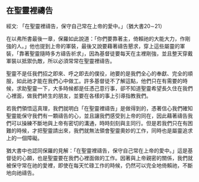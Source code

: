 ## 在聖靈裡禱告 ##

經文: 「在聖靈裡禱告，保守自己常在上帝的愛中。」（猶大書20∼21）



在以弗所書最後一章，保羅如此說道：「你們要靠著主，倚賴祂的大能大力，作剛強的人。」他也提到上帝的軍裝，最後又說要藉著禱告懇求，穿上這些屬靈的軍裝，「靠著聖靈隨時多方禱告祈求」，因為基督徒要每天在主裡剛強，並且整天穿戴軍裝以抵禦仇敵，所以必須常常在聖靈裡禱告。

聖靈不是任我們招之即來、呼之即去的僕役，祂要的是我們全心的奉獻、完全的順服，如此祂才能在我們心中做工。許多基督徒不了解這點，他們只在有需要的時候，求助聖靈一下，大多時候都是任憑己意行事，卻不知道聖靈希望長久住在我們心裡面，做我們終生的朋友，並要在各樣的事上引導指教我們。

若我們領悟這真理，我們就明白「在聖靈裡禱告」是做得到的，憑著信心我們確知聖靈能保守我們有一顆禱告的心，並且讓我們感受到上帝的同在，因此藉著禱告我們可以操練不斷地與上帝有密切的溝通，時時刻刻與主同行。但是若我們只在有困難的時候，才把聖靈請出來，我們就無法領會聖靈奧妙的工作，同時也是屬靈追求上的一個障礙。

猶大書中也認同保羅的見解：「在聖靈裡禱告，保守自己常在上帝的愛中。」這是基督徒的心願，也是聖靈要在我們心裡面做的工作。因著與上帝親密的關係，我們就被保守常在祂的愛裡，即使在每天忙碌工作的時候，仍然可以完全地倚賴祂，不斷地向祂禱告。